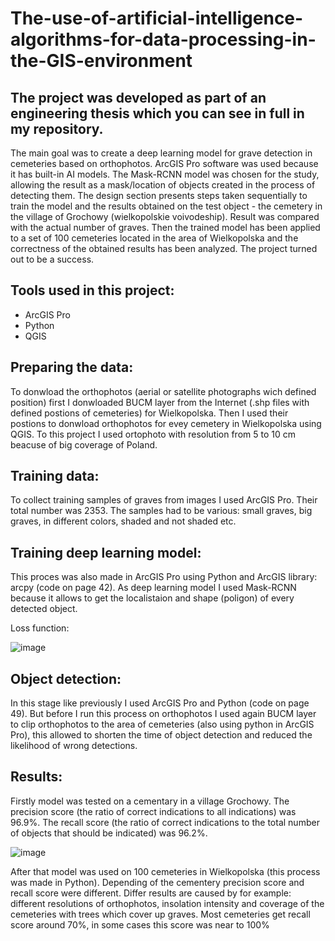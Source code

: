 # The-use-of-artificial-intelligence-algorithms-for-data-processing-in-the-GIS-environment
## The project was developed as part of an engineering thesis which you can see in full in my repository.
 
The main goal was to create a deep learning model for grave detection in cemeteries based on orthophotos. ArcGIS Pro software was used because it has built-in AI models. The Mask-RCNN model was chosen for the study, allowing the result as a mask/location of objects created in the process of detecting them. The design section presents steps taken sequentially to train the model and the results obtained on the test object - the cemetery in the village of Grochowy (wielkopolskie voivodeship). Result was compared with the actual number of graves. Then the trained model has been applied to a set of 100 cemeteries located in the area of Wielkopolska and the correctness of the obtained results has been analyzed. The project turned out to be a success.

## Tools used in this project:
- ArcGIS Pro
- Python
- QGIS

## Preparing the data:
To donwload the orthophotos (aerial or satellite photographs wich defined position) first I donwloaded BUCM layer from the Internet (.shp files with defined postions of cemeteries) for Wielkopolska. Then I used their postions to donwload orthophotos for evey cemetery in Wielkopolska using QGIS. To this project I used ortophoto with resolution from 5 to 10 cm beacuse of big coverage of Poland.
 
## Training data:
To collect training samples of graves from images I used ArcGIS Pro. Their total number was 2353. The samples had to be various: small graves, big graves, in different colors, shaded and not shaded etc. 

## Training deep learning model:
This proces was also made in ArcGIS Pro using Python and ArcGIS library: arcpy (code on page 42). As deep learning model I used Mask-RCNN because it allows to get the localistaion and shape (poligon) of every detected object.

Loss function:

![image](https://user-images.githubusercontent.com/100380604/176911671-a51357f7-3240-448f-bc99-5eec7235e8aa.png)

## Object detection:
In this stage like previously I used ArcGIS Pro and Python (code on page 49). But before I run this process on orthophotos I used again BUCM layer to clip orthophotos to the area of cemeteries (also using python in ArcGIS Pro), this allowed to shorten the time of object detection and reduced the likelihood of wrong detections. 

## Results:
Firstly model was tested on a cementary in a village Grochowy. The precision score (the ratio of correct indications to all indications) was 96.9%. The recall score (the ratio of correct indications to the total number of objects that should be indicated) was 96.2%. 

![image](https://user-images.githubusercontent.com/100380604/176911425-e3a98f3f-84f3-456a-9b7c-2cf442fefba8.png)

After that model was used on 100 cemeteries in Wielkopolska (this process was made in Python). Depending of the cementery precision score and recall score were different. Differ results are caused by for example: different resolutions of orthophotos, insolation intensity and coverage of the cemeteries with trees which cover up graves. Most cemeteries get recall score around 70%, in some cases this score was near to 100%
